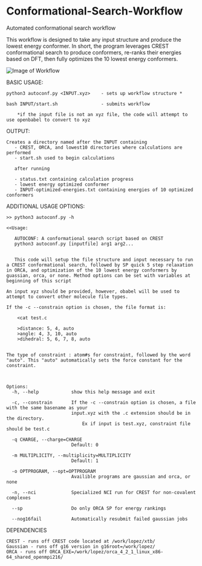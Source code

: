 # Conformational-Search-Workflow
Automated conformational search workflow

This workflow is designed to take any input structure and produce the lowest energy conformer. 
In short, the program leverages CREST conformational search to produce conformers, re-ranks their energies based on DFT, then fully optimizes the 10 lowest energy conformers. 

![Image of Workflow](workflow.png)

BASIC USAGE:

    python3 autoconf.py <INPUT.xyz>    - sets up workflow structure *
    
    bash INPUT/start.sh                - submits workflow
    
        *if the input file is not an xyz file, the code will attempt to use openbabel to convert to xyz
    
    
OUTPUT:

    Creates a directory named after the INPUT containing 
       - CREST, ORCA, and lowest10 directories where calculations are performed
       - start.sh used to begin calculations
       
       after running
       
       - status.txt containing calculation progress
       - lowest energy optimized conformer
       - INPUT-optimized-energies.txt containing energies of 10 optimized conformers
    
    
ADDITIONAL USAGE OPTIONS:

    >> python3 autoconf.py -h
    
    <<Usage:

       AUTOCONF: A conformational search script based on CREST
       python3 autoconf.py [inputfile] arg1 arg2...


       This code will setup the file structure and input necessary to run a CREST conformational search, followed by SP quick 5 step relaxation in ORCA, and optimization of the 10 lowest energy conformers by guassian, orca, or none. Method options can be set with variables at beginning of this script

    An input xyz should be provided, however, obabel will be used to attempt to convert other molecule file types.

    If the -c --constrain option is chosen, the file format is:

        <cat test.c

        >distance: 5, 4, auto
        >angle: 4, 3, 10, auto
        >dihedral: 5, 6, 7, 8, auto


    The type of constraint : atom#s for constraint, followed by the word "auto". This "auto" automatically sets the force constant for the constraint.



    Options:
      -h, --help            show this help message and exit
      
      -c, --constrain       If the -c --constrain option is chosen, a file with the same basename as your
                            input.xyz with the .c extension should be in the directory.        
                                Ex if input is test.xyz, constraint file should be test.c
                            
      -q CHARGE, --charge=CHARGE
                            Default: 0
                        
      -m MULTIPLICITY, --multiplicity=MULTIPLICITY
                            Default: 1
                        
      -o OPTPROGRAM, --opt=OPTPROGRAM
                            Availible programs are gaussian and orca, or none
                        
      -n, --nci             Specialized NCI run for CREST for non-covalent complexes
                        
      --sp                  Do only ORCA SP for energy rankings
      
      --nog16fail           Automatically resubmit failed gaussian jobs



DEPENDENCIES

    CREST - runs off CREST code located at /work/lopez/xtb/
    Gaussian - runs off g16 version in g16root=/work/lopez/
    ORCA - runs off ORCA_EXE=/work/lopez/orca_4_2_1_linux_x86-64_shared_openmpi216/

